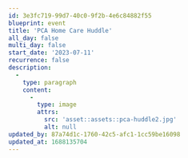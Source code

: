 ```yaml
---
id: 3e3fc719-99d7-40c0-9f2b-4e6c84882f55
blueprint: event
title: 'PCA Home Care Huddle'
all_day: false
multi_day: false
start_date: '2023-07-11'
recurrence: false
description:
  -
    type: paragraph
    content:
      -
        type: image
        attrs:
          src: 'asset::assets::pca-huddle2.jpg'
          alt: null
updated_by: 87a74d1c-1760-42c5-afc1-1cc59be16098
updated_at: 1688135704
---
```

